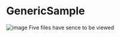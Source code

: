 # GenericSample

![image](https://user-images.githubusercontent.com/41855988/199930318-8ac10a5a-ad2b-43f6-a604-644909081e0a.png)
Five files have sence to be viewed
